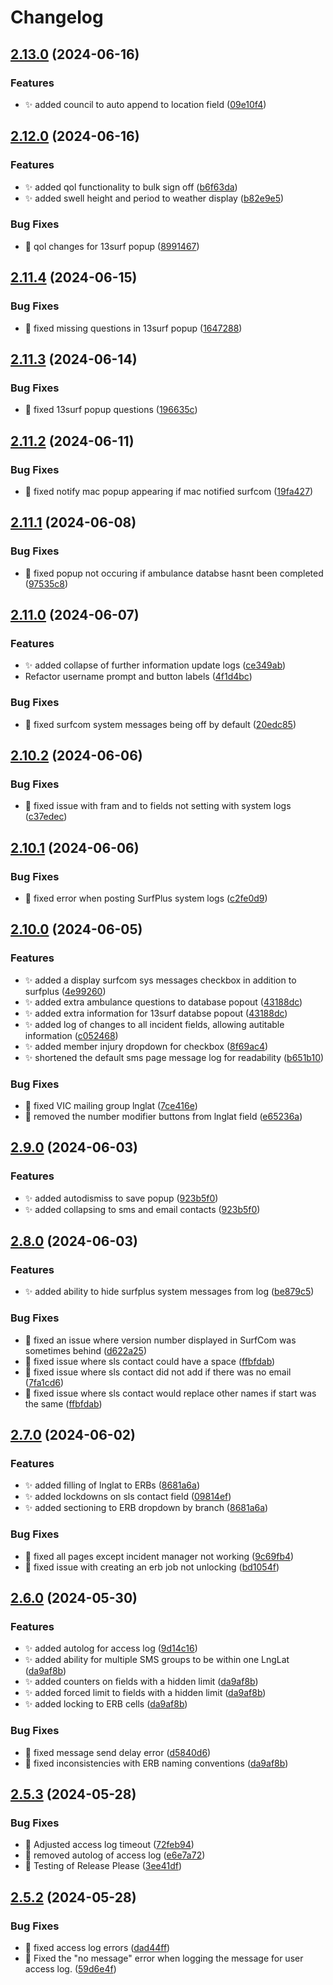 # Changelog

## [2.13.0](https://github.com/rporteous1/SurfPlus/compare/v2.12.0...v2.13.0) (2024-06-16)


### Features

* :sparkles: added council to auto append to location field ([09e10f4](https://github.com/rporteous1/SurfPlus/commit/09e10f41e1b40203efa8bbc94cb3d70e379aa868))

## [2.12.0](https://github.com/rporteous1/SurfPlus/compare/v2.11.4...v2.12.0) (2024-06-16)


### Features

* :sparkles: added qol functionality to bulk sign off ([b6f63da](https://github.com/rporteous1/SurfPlus/commit/b6f63daf0e697f5376ef5ded4d9de8a6b2b3a9c5))
* :sparkles: added swell height and period to weather display ([b82e9e5](https://github.com/rporteous1/SurfPlus/commit/b82e9e503bec9942e066dc48431d5fc25d86261a))


### Bug Fixes

* :construction_worker: qol changes for 13surf popup ([8991467](https://github.com/rporteous1/SurfPlus/commit/89914678a2d5f83df57d615c9b0a2fc969b8df8e))

## [2.11.4](https://github.com/rporteous1/SurfPlus/compare/v2.11.3...v2.11.4) (2024-06-15)


### Bug Fixes

* :construction_worker: fixed missing questions in 13surf popup ([1647288](https://github.com/rporteous1/SurfPlus/commit/16472884ebcfc72d7c9a3b84a833ea8d8db6b484))

## [2.11.3](https://github.com/rporteous1/SurfPlus/compare/v2.11.2...v2.11.3) (2024-06-14)


### Bug Fixes

* :bug: fixed 13surf popup questions ([196635c](https://github.com/rporteous1/SurfPlus/commit/196635cf7f20ddfd323126107aae80b3ea9e2ff8))

## [2.11.2](https://github.com/rporteous1/SurfPlus/compare/v2.11.1...v2.11.2) (2024-06-11)


### Bug Fixes

* :bug: fixed notify mac popup appearing if mac notified surfcom ([19fa427](https://github.com/rporteous1/SurfPlus/commit/19fa427dcabe11954c6845a5245fe02c6d1c21c3))

## [2.11.1](https://github.com/rporteous1/SurfPlus/compare/v2.11.0...v2.11.1) (2024-06-08)


### Bug Fixes

* :bug: fixed popup not occuring if ambulance databse hasnt been completed ([97535c8](https://github.com/rporteous1/SurfPlus/commit/97535c8732b9d3a43b43cdc25b98462d02f5952f))

## [2.11.0](https://github.com/rporteous1/SurfPlus/compare/v2.10.2...v2.11.0) (2024-06-07)


### Features

* :sparkles: added collapse of further information update logs ([ce349ab](https://github.com/rporteous1/SurfPlus/commit/ce349ab7455dc75e0a7fce63d049986f157f6f82))
* Refactor username prompt and button labels ([4f1d4bc](https://github.com/rporteous1/SurfPlus/commit/4f1d4bc035d444e978d875719d29a83a297475ab))


### Bug Fixes

* :bug: fixed surfcom system messages being off by default ([20edc85](https://github.com/rporteous1/SurfPlus/commit/20edc8531144beb999fd4e40771bb2634201fdd8))

## [2.10.2](https://github.com/rporteous1/SurfPlus/compare/v2.10.1...v2.10.2) (2024-06-06)


### Bug Fixes

* :bug: fixed issue with fram and to fields not setting with system logs ([c37edec](https://github.com/rporteous1/SurfPlus/commit/c37edec837488345ec1ad80374ecfa0a26522223))

## [2.10.1](https://github.com/rporteous1/SurfPlus/compare/v2.10.0...v2.10.1) (2024-06-06)


### Bug Fixes

* :bug: fixed error when posting SurfPlus system logs ([c2fe0d9](https://github.com/rporteous1/SurfPlus/commit/c2fe0d99acd8f9dbfc14e96829c2b87e1eb45f48))

## [2.10.0](https://github.com/rporteous1/SurfPlus/compare/v2.9.0...v2.10.0) (2024-06-05)


### Features

* :sparkles: added a display surfcom sys messages checkbox in addition to surfplus ([4e99260](https://github.com/rporteous1/SurfPlus/commit/4e99260545e51f2c64c4df128091baf6f7f466f7))
* :sparkles: added extra ambulance questions to database popout ([43188dc](https://github.com/rporteous1/SurfPlus/commit/43188dc7a1b29e19499b6c0ddf6dd0e76c4d6201))
* :sparkles: added extra information for 13surf databse popout ([43188dc](https://github.com/rporteous1/SurfPlus/commit/43188dc7a1b29e19499b6c0ddf6dd0e76c4d6201))
* :sparkles: added log of changes to all incident fields, allowing autitable information ([c052468](https://github.com/rporteous1/SurfPlus/commit/c052468e59c57e95ed86ec967bb777ba14904b16))
* :sparkles: added member injury dropdown for checkbox ([8f69ac4](https://github.com/rporteous1/SurfPlus/commit/8f69ac4bd1ba04f4ba51f51c24a6f5503c90f1bc))
* :sparkles: shortened the default sms page message log for readability ([b651b10](https://github.com/rporteous1/SurfPlus/commit/b651b106ea4403a103a1d90988fff985dc87afaa))


### Bug Fixes

* :bug: fixed VIC mailing group lnglat ([7ce416e](https://github.com/rporteous1/SurfPlus/commit/7ce416ec1e6410e8e1d3cd116bc2fbddaabd1192))
* :bug: removed the number modifier buttons from lnglat field ([e65236a](https://github.com/rporteous1/SurfPlus/commit/e65236ae2ba7f5bf20ba22a0a82c0f315a521d12))

## [2.9.0](https://github.com/rporteous1/SurfPlus/compare/v2.8.0...v2.9.0) (2024-06-03)


### Features

* :sparkles: added autodismiss to save popup ([923b5f0](https://github.com/rporteous1/SurfPlus/commit/923b5f076ed854b9a55529f441020ef936711903))
* :sparkles: added collapsing to sms and email contacts ([923b5f0](https://github.com/rporteous1/SurfPlus/commit/923b5f076ed854b9a55529f441020ef936711903))

## [2.8.0](https://github.com/rporteous1/SurfPlus/compare/v2.7.0...v2.8.0) (2024-06-03)


### Features

* :sparkles: added ability to hide surfplus system messages from log ([be879c5](https://github.com/rporteous1/SurfPlus/commit/be879c59a8241f0b0604771aba168ee0ac6be5cc))


### Bug Fixes

* :bug: fixed an issue where version number displayed in SurfCom was sometimes behind ([d622a25](https://github.com/rporteous1/SurfPlus/commit/d622a25b47d37bad5444e9c6438057d2ffc73c1e))
* :bug: fixed issue where sls contact could have a space ([ffbfdab](https://github.com/rporteous1/SurfPlus/commit/ffbfdabd97ce1c954958ac678d91b6eba956a64b))
* :bug: fixed issue where sls contact did not add if there was no email ([7fa1cd6](https://github.com/rporteous1/SurfPlus/commit/7fa1cd61f5fed9f40d69fbe0a2b998feea3b5681))
* :bug: fixed issue where sls contact would replace other names if start was the same ([ffbfdab](https://github.com/rporteous1/SurfPlus/commit/ffbfdabd97ce1c954958ac678d91b6eba956a64b))

## [2.7.0](https://github.com/rporteous1/SurfPlus/compare/v2.6.0...v2.7.0) (2024-06-02)


### Features

* ✨ added filling of lnglat to ERBs ([8681a6a](https://github.com/rporteous1/SurfPlus/commit/8681a6ab360c19d041238f34f3ba6fb5ba29c33f))
* ✨ added lockdowns on sls contact field ([09814ef](https://github.com/rporteous1/SurfPlus/commit/09814efc5dcb6548a07ce344369dd7760dd32e9e))
* ✨ added sectioning to ERB dropdown by branch ([8681a6a](https://github.com/rporteous1/SurfPlus/commit/8681a6ab360c19d041238f34f3ba6fb5ba29c33f))


### Bug Fixes

* :bug: fixed all pages except incident manager not working ([9c69fb4](https://github.com/rporteous1/SurfPlus/commit/9c69fb4bb705d096dd052c2b2b223c05e96ebc6d))
* :bug: fixed issue with creating an erb job not unlocking ([bd1054f](https://github.com/rporteous1/SurfPlus/commit/bd1054ffb102af26bb37047632a8ead5041efff1))

## [2.6.0](https://github.com/rporteous1/SurfPlus/compare/v2.5.3...v2.6.0) (2024-05-30)


### Features

* :sparkles: added autolog for access log ([9d14c16](https://github.com/rporteous1/SurfPlus/commit/9d14c16f8ba839e35ca074d51e9325a3e6fffbb7))
* :sparkles: added ability for multiple SMS groups to be within one LngLat ([da9af8b](https://github.com/rporteous1/SurfPlus/commit/da9af8b964f9f60aad30cf0a481190192af4b15a))
* :sparkles: added counters on fields with a hidden limit ([da9af8b](https://github.com/rporteous1/SurfPlus/commit/da9af8b964f9f60aad30cf0a481190192af4b15a))
* :sparkles: added forced limit to fields with a hidden limit ([da9af8b](https://github.com/rporteous1/SurfPlus/commit/da9af8b964f9f60aad30cf0a481190192af4b15a))
* :sparkles: added locking to ERB cells ([da9af8b](https://github.com/rporteous1/SurfPlus/commit/da9af8b964f9f60aad30cf0a481190192af4b15a))


### Bug Fixes

* :bug: fixed message send delay error ([d5840d6](https://github.com/rporteous1/SurfPlus/commit/d5840d64d31f6a8250027afbf6e5ced0d381dd79))
* :bug: fixed inconsistencies with ERB naming conventions ([da9af8b](https://github.com/rporteous1/SurfPlus/commit/da9af8b964f9f60aad30cf0a481190192af4b15a))

## [2.5.3](https://github.com/rporteous1/SurfPlus/compare/v2.5.2...v2.5.3) (2024-05-28)


### Bug Fixes

* :bug: Adjusted access log timeout ([72feb94](https://github.com/rporteous1/SurfPlus/commit/72feb9460e6a42c38de033775aa3499753191056))
* :bug: removed autolog of access log ([e6e7a72](https://github.com/rporteous1/SurfPlus/commit/e6e7a72111054e8868917b81293323149e92154c))
* :bug: Testing of Release Please ([3ee41df](https://github.com/rporteous1/SurfPlus/commit/3ee41df5cf9086f9dff8faa6e2943089897d942c))

## [2.5.2](https://github.com/rporteous1/SurfPlus/compare/v2.5.1...v2.5.2) (2024-05-28)


### Bug Fixes

* :bug: fixed access log errors ([dad44ff](https://github.com/rporteous1/SurfPlus/commit/dad44ff52889c4f6bf7a0021a18f995c83c3809c))
* :bug: Fixed the "no message" error when logging the message for user access log. ([59d6e4f](https://github.com/rporteous1/SurfPlus/commit/59d6e4fbf012284d940cf18c4d73f76d6c4dc1d5))

<!-- ## [2.5.1](https://github.com/rporteous1/SurfPlus/compare/v1.0.0...v2.5.1) (2024-05-28)


### Miscellaneous Chores

* release 2.0.0 ([5c6d390](https://github.com/rporteous1/SurfPlus/commit/5c6d39001a25c4891c793f55b9ceef85495893da))
* release 2.0.0 ([bb48d37](https://github.com/rporteous1/SurfPlus/commit/bb48d370514a41c6cc10afd2b30c8cecc9a3de9b))

## 1.0.0 (2024-05-28)


### Features

* added user access log ([da41c95](https://github.com/rporteous1/SurfPlus/commit/da41c9581abf8cdc5cc8ae6880be2cf16d4433ce)) -->
